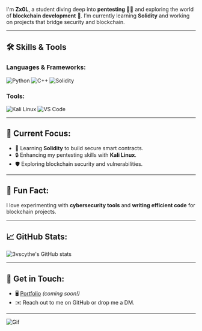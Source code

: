 I'm **Zx0L**, a student diving deep into **pentesting** 🕵️‍♂️ and exploring the world of **blockchain development** 🚀. I’m currently learning **Solidity** and working on projects that bridge security and blockchain.

---

## 🛠️ Skills & Tools

### Languages & Frameworks:
![Python](https://img.shields.io/badge/-Python-000?&logo=Python)
![C++](https://img.shields.io/badge/-C++-00599C?&logo=cplusplus)
![Solidity](https://img.shields.io/badge/-Solidity-363636?&logo=solidity)

### Tools:
![Kali Linux](https://img.shields.io/badge/-Kali%20Linux-557C94?&logo=kali-linux)
![VS Code](https://img.shields.io/badge/-VS%20Code-007ACC?&logo=visual-studio-code)

---

## 🔭 Current Focus:
- 📖 Learning **Solidity** to build secure smart contracts.
- 🔒 Enhancing my pentesting skills with **Kali Linux**.
- 🛡️ Exploring blockchain security and vulnerabilities.

---

## 🌱 Fun Fact:
I love experimenting with **cybersecurity tools** and **writing efficient code** for blockchain projects.

---

## 📈 GitHub Stats:
![3vscythe's GitHub stats](https://github-readme-stats.vercel.app/api?username=3vscythe&show_icons=true&theme=radical)

---

## 🚀 Get in Touch:
- 🖥️ [Portfolio](#) *(coming soon!)*  
- ✉️ Reach out to me on GitHub or drop me a DM.

---

![Gif](https://media.giphy.com/media/h408T6Y5GfmXBKW62l/giphy.gif)
